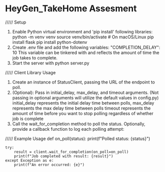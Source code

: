 # HeyGen_TakeHome Assesment 

///// Setup 
1. Enable Python virtual environment and 'pip install' following libraries:
    python -m venv venv
    source venv/bin/activate     # On macOS/Linux
    pip install flask
    pip install python-dotenv
2. Create .env file and add the following variables:
    "COMPLETION_DELAY": 10 
     This variable can be tinkered with and reflects the amount of time the job takes to complete. 
3. Start the server with python server.py

///// Client Library Usage 
1. Create an instance of StatusClient, passing the URL of the endpoint to poll. 
2. (Optional): Pass in initial_delay, max_delay, and timeout arguments. (Not passing in optional arguments will utilize the default values in config.py)
    initial_delay represents the initial delay time between polls, 
    max_delay represents the max delay time between polls
    timeout represents the amount of time before you want to stop polling regardless of whether job is complete 
3. Call the wait_for_completion method to poll the status. Optionally, provide a callback function to log each polling attempt:

///// Example Usage
    def on_poll(status):
        print(f"Polled status: {status}")

    try:
        result = client.wait_for_completion(on_poll=on_poll)
        print(f"Job completed with result: {result}")
    except Exception as e:
        print(f"An error occurred: {e}")
